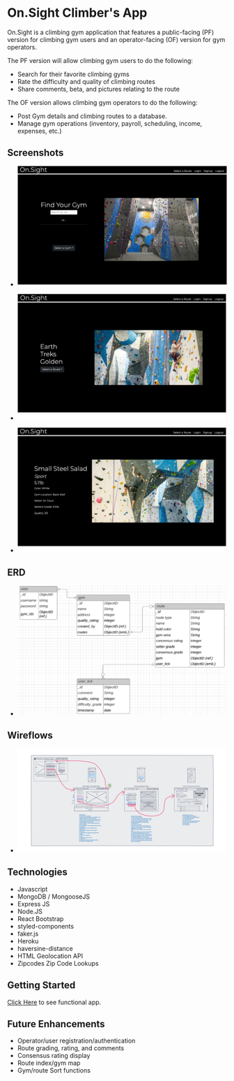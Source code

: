 # On.Sight Climber's App


On.Sight is a climbing gym application that features a public-facing (PF) version for climbing gym users and an operator-facing (OF) version for gym operators. 

The PF version will allow climbing gym users to do the following:

- Search for their favorite climbing gyms
- Rate the difficulty and quality of climbing routes 
- Share comments, beta, and pictures relating to the route
  
The OF version allows climbing gym operators to do the following:

- Post Gym details and climbing routes to a database. 
- Manage gym operations (inventory, payroll, scheduling, income, expenses, etc.) 


## Screenshots


- ![screenshot](images/1.png)
  
- ![screenshot](images/2.png)
  
- ![screenshot](images/3.png)


## ERD


- ![screenshot](images/onsight-erd.png)


## Wireflows


- ![screenshot](images/wireflow.png)


## Technologies
- Javascript
- MongoDB / MongooseJS
- Express JS
- Node.JS
- React Bootstrap
- styled-components
- faker.js
- Heroku
- haversine-distance
- HTML Geolocation API
- Zipcodes Zip Code Lookups

## Getting Started


[Click Here](https://on-sight-app-frontend.herokuapp.com/) to see functional app.


## Future Enhancements
- Operator/user registration/authentication
- Route grading, rating, and comments
- Consensus rating display
- Route index/gym map
- Gym/route Sort functions
  
